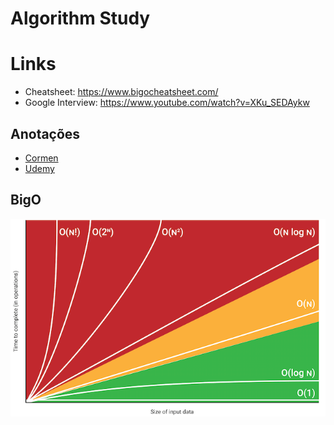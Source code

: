 # Algorithm Study

# Links
* Cheatsheet: https://www.bigocheatsheet.com/
* Google Interview: https://www.youtube.com/watch?v=XKu_SEDAykw

## Anotações
* [Cormen](docs/cormen.md)
* [Udemy](docs/udemy.md)

## BigO
![img](assets/images/bigo.png "BigO")